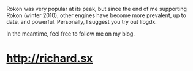 Rokon was very popular at its peak, but since the end of me supporting Rokon (winter 2010), other engines have become more prevalent, up to date, and powerful. Personally, I suggest you try out libgdx.



In the meantime, feel free to follow me on my blog.

# http://richard.sx #